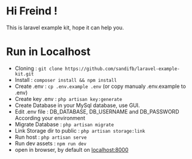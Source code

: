 # Hi Freind !
This is laravel example kit, hope it can help you.

# Run in Localhost

- Cloning  : `git clone https://github.com/sandifb/laravel-example-kit.git`
- Install  : `composer install && npm install`
- Create .env   : `cp .env.example .env` (or copy manualy .env.example to .env)
- Create key .env   : `php artisan key:generate`
- Create Database in your MySql database, use GUI.
- Edit .env file : DB_DATABASE, DB_USERNAME and DB_PASSWORD According your environment
- Migrate Database   : `php artisan migrate`
- Link Storage dir to public   : `php artisan storage:link`
- Run host : `php artisan serve`
- Run dev assets : `npm run dev`
- open in browser, by default on [localhost:8000](http://localhost:8000)